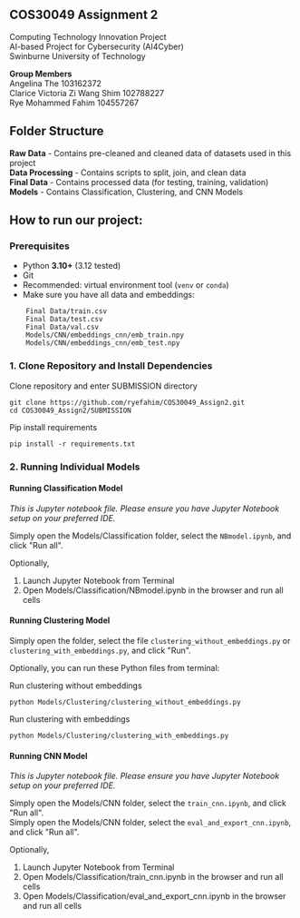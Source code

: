 ## COS30049 Assignment 2
Computing Technology Innovation Project<br>
AI-based Project for Cybersecurity (AI4Cyber)<br>
Swinburne University of Technology

**Group Members**<br>
Angelina The 103162372<br>
Clarice Victoria Zi Wang Shim 102788227<br>
Rye Mohammed Fahim 104557267 

## Folder Structure<br>
**Raw Data** - Contains pre-cleaned and cleaned data of datasets used in this project<br>
**Data Processing** - Contains scripts to split, join, and clean data<br>
**Final Data** - Contains processed data (for testing, training, validation)<br>
**Models** - Contains Classification, Clustering, and CNN Models

## How to run our project:
### Prerequisites
- Python **3.10+** (3.12 tested)
- Git
- Recommended: virtual environment tool (`venv` or `conda`)
- Make sure you have all data and embeddings:
```
    Final Data/train.csv
    Final Data/test.csv
    Final Data/val.csv
    Models/CNN/embeddings_cnn/emb_train.npy
    Models/CNN/embeddings_cnn/emb_test.npy
```

### 1. Clone Repository and Install Dependencies
Clone repository and enter SUBMISSION directory
```
git clone https://github.com/ryefahim/COS30049_Assign2.git
cd COS30049_Assign2/SUBMISSION
```

Pip install requirements
```
pip install -r requirements.txt
```

### 2. Running Individual Models

#### Running Classification Model
*This is Jupyter notebook file. Please ensure you have Jupyter Notebook setup on your preferred IDE.*

Simply open the Models/Classification folder, select the ```NBmodel.ipynb```, and click "Run all". 

Optionally, 
1. Launch Jupyter Notebook from Terminal
2. Open Models/Classification/NBmodel.ipynb in the browser and run all cells

#### Running Clustering Model
Simply open the folder, select the file ```clustering_without_embeddings.py``` or ```clustering_with_embeddings.py```, and click "Run". 

Optionally, you can run these Python files from terminal:

Run clustering without embeddings
```
python Models/Clustering/clustering_without_embeddings.py
```

Run clustering with embeddings
```
python Models/Clustering/clustering_with_embeddings.py
```

#### Running CNN Model
*This is Jupyter notebook file. Please ensure you have Jupyter Notebook setup on your preferred IDE.*

Simply open the Models/CNN folder, select the ```train_cnn.ipynb```, and click "Run all". <br>
Simply open the Models/CNN folder, select the ```eval_and_export_cnn.ipynb```, and click "Run all". 

Optionally, 
1. Launch Jupyter Notebook from Terminal
2. Open Models/Classification/train_cnn.ipynb in the browser and run all cells
3. Open Models/Classification/eval_and_export_cnn.ipynb in the browser and run all cells